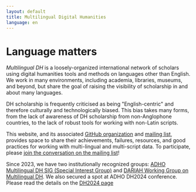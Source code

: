 ```yaml
---
layout: default
title: Multilingual Digital Humanities
language: en
---
```


# Language matters

*Multilingual DH* is a loosely-organized international network of scholars using digital humanities tools and methods on languages other than English. We work in many environments, including academia, libraries, museums, and beyond, but share the goal of raising the visibility of scholarship in and about many languages.

DH scholarship is frequently criticised as being "English-centric" and therefore culturally and technologically biased. This bias takes many forms, from the lack of awareness of DH scholarship from non-Anglophone countries, to the lack of robust tools for working with non-Latin scripts.

This website, and its associated [GitHub organization](https://github.com/multilingual-dh) and [mailing list](https://mailman.stanford.edu/mailman/listinfo/multilingual-dh), provides space to share their achievements, failures, resources, and good practices for working with multi-lingual and multi-script data. To participate, please [join the conversation on the mailing list](https://mailman.stanford.edu/mailman/listinfo/multilingual-dh)!

Since 2023, we have two institutionally recognized groups: [ADHO Multilingual DH SIG (Special Interest Group)](https://adho.org/sigs/#multilingual-DH) and [DARIAH Working Group on Multilingual DH](https://multilingual.hypotheses.org/). We also secured a spot at ADHO DH2024 conference. Please read the details on the [DH2024 page](http://multilingualdh.org/en/dh2024/)
